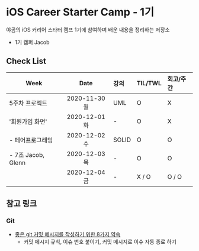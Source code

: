 # iOS Career Starter Camp - 1기

야곰의 iOS 커리어 스타터 캠프 1기에 참여하며 배운 내용을 정리하는 저장소

- 1기 캠퍼 Jacob

## Check List

| Week              | Date          | 강의      | TIL/TWL | 회고/주간 | 
| ----              | :-----------: | :-------- | :-----  | :-------  |
| 5주차 프로젝트    | 2020-11-30 월 | UML       | O       | X         |
| '회원가입 화면'   | 2020-12-01 화 | -         | O       | X         |
| - 페어프로그래밍  | 2020-12-02 수 | SOLID     | O       | O         |
| - 7조 Jacob, Glenn| 2020-12-03 목 | -         | O       | O         |
|                   | 2020-12-04 금 | -         | X / O   | O / O     |

## 참고 링크

### Git 

- [좋은 git 커밋 메시지를 작성하기 위한 8가지 약속](https://djkeh.github.io/articles/How-to-write-a-git-commit-message-kor/)
    - 커밋 메시지 규칙, 이슈 번호 붙이기, 커밋 메시지로 이슈 자동 종료 하기